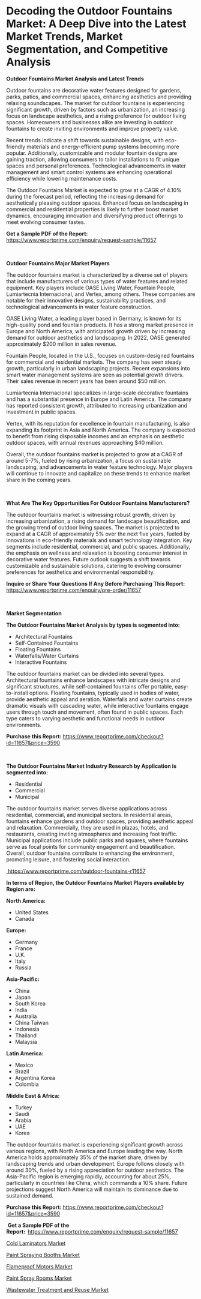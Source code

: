 <p><h1>Decoding the Outdoor Fountains Market: A Deep Dive into the Latest Market Trends, Market Segmentation, and Competitive Analysis</h1></p><p><strong>Outdoor Fountains Market Analysis and Latest Trends</strong></p>
<p><p>Outdoor fountains are decorative water features designed for gardens, parks, patios, and commercial spaces, enhancing aesthetics and providing relaxing soundscapes. The market for outdoor fountains is experiencing significant growth, driven by factors such as urbanization, an increasing focus on landscape aesthetics, and a rising preference for outdoor living spaces. Homeowners and businesses alike are investing in outdoor fountains to create inviting environments and improve property value.</p><p>Recent trends indicate a shift towards sustainable designs, with eco-friendly materials and energy-efficient pump systems becoming more popular. Additionally, customizable and modular fountain designs are gaining traction, allowing consumers to tailor installations to fit unique spaces and personal preferences. Technological advancements in water management and smart control systems are enhancing operational efficiency while lowering maintenance costs.</p><p>The Outdoor Fountains Market is expected to grow at a CAGR of 4.10% during the forecast period, reflecting the increasing demand for aesthetically pleasing outdoor spaces. Enhanced focus on landscaping in commercial and residential properties is likely to further boost market dynamics, encouraging innovation and diversifying product offerings to meet evolving consumer tastes.</p></p>
<p><strong>Get a Sample PDF of the Report:&nbsp;</strong> <a href="https://www.reportprime.com/enquiry/request-sample/11657?utm_campaign=1837&utm_medium=2&utm_source=Github&utm_content=ia&utm_term=02122024&utm_id=outdoor-fountains">https://www.reportprime.com/enquiry/request-sample/11657</a></p>
<p>&nbsp;</p>
<p><strong>Outdoor Fountains Major Market Players</strong></p>
<p><p>The outdoor fountains market is characterized by a diverse set of players that include manufacturers of various types of water features and related equipment. Key players include OASE Living Water, Fountain People, Lumiartecnia Internacional, and Vertex, among others. These companies are notable for their innovative designs, sustainability practices, and technological advancements in water feature construction.</p><p>OASE Living Water, a leading player based in Germany, is known for its high-quality pond and fountain products. It has a strong market presence in Europe and North America, with anticipated growth driven by increasing demand for outdoor aesthetics and landscaping. In 2022, OASE generated approximately $200 million in sales revenue.</p><p>Fountain People, located in the U.S., focuses on custom-designed fountains for commercial and residential markets. The company has seen steady growth, particularly in urban landscaping projects. Recent expansions into smart water management systems are seen as potential growth drivers. Their sales revenue in recent years has been around $50 million.</p><p>Lumiartecnia Internacional specializes in large-scale decorative fountains and has a substantial presence in Europe and Latin America. The company has reported consistent growth, attributed to increasing urbanization and investment in public spaces.</p><p>Vertex, with its reputation for excellence in fountain manufacturing, is also expanding its footprint in Asia and North America. The company is expected to benefit from rising disposable incomes and an emphasis on aesthetic outdoor spaces, with annual revenues approaching $40 million.</p><p>Overall, the outdoor fountains market is projected to grow at a CAGR of around 5-7%, fueled by rising urbanization, a focus on sustainable landscaping, and advancements in water feature technology. Major players will continue to innovate and capitalize on these trends to enhance market share in the coming years.</p></p>
<p>&nbsp;</p>
<p><strong>What Are The Key Opportunities For Outdoor Fountains Manufacturers?</strong></p>
<p><p>The outdoor fountains market is witnessing robust growth, driven by increasing urbanization, a rising demand for landscape beautification, and the growing trend of outdoor living spaces. The market is projected to expand at a CAGR of approximately 5% over the next five years, fueled by innovations in eco-friendly materials and smart technology integration. Key segments include residential, commercial, and public spaces. Additionally, the emphasis on wellness and relaxation is boosting consumer interest in decorative water features. Future outlook suggests a shift towards customizable and sustainable solutions, catering to evolving consumer preferences for aesthetics and environmental responsibility.</p></p>
<p><strong>Inquire or Share Your Questions If Any Before Purchasing This Report:</strong> <a href="https://www.reportprime.com/enquiry/pre-order/11657?utm_campaign=1837&utm_medium=2&utm_source=Github&utm_content=ia&utm_term=02122024&utm_id=outdoor-fountains">https://www.reportprime.com/enquiry/pre-order/11657</a></p>
<p>&nbsp;</p>
<p><strong>Market Segmentation</strong></p>
<p><strong>The Outdoor Fountains Market Analysis by types is segmented into:</strong></p>
<p><ul><li>Architectural Fountains</li><li>Self-Contained Fountains</li><li>Floating Fountains</li><li>Waterfalls/Water Curtains</li><li>Interactive Fountains</li></ul></p>
<p><p>The outdoor fountains market can be divided into several types. Architectural fountains enhance landscapes with intricate designs and significant structures, while self-contained fountains offer portable, easy-to-install options. Floating fountains, typically used in bodies of water, provide aesthetic appeal and aeration. Waterfalls and water curtains create dramatic visuals with cascading water, while interactive fountains engage users through touch and movement, often found in public spaces. Each type caters to varying aesthetic and functional needs in outdoor environments.</p></p>
<p><strong>Purchase this Report:&nbsp;</strong><a href="https://www.reportprime.com/checkout?id=11657&price=3590&utm_campaign=1837&utm_medium=2&utm_source=Github&utm_content=ia&utm_term=02122024&utm_id=outdoor-fountains">https://www.reportprime.com/checkout?id=11657&price=3590</a></p>
<p>&nbsp;</p>
<p><strong>The Outdoor Fountains Market Industry Research by Application is segmented into:</strong></p>
<p><ul><li>Residential</li><li>Commercial</li><li>Municipal</li></ul></p>
<p><p>The outdoor fountains market serves diverse applications across residential, commercial, and municipal sectors. In residential areas, fountains enhance gardens and outdoor spaces, providing aesthetic appeal and relaxation. Commercially, they are used in plazas, hotels, and restaurants, creating inviting atmospheres and increasing foot traffic. Municipal applications include public parks and squares, where fountains serve as focal points for community engagement and beautification. Overall, outdoor fountains contribute to enhancing the environment, promoting leisure, and fostering social interaction.</p></p>
<p><a href="https://www.reportprime.com/outdoor-fountains-r11657?utm_campaign=1837&utm_medium=2&utm_source=Github&utm_content=ia&utm_term=02122024&utm_id=outdoor-fountains">&nbsp;https://www.reportprime.com/outdoor-fountains-r11657</a></p>
<p><strong>In terms of Region, the Outdoor Fountains Market Players available by Region are:</strong></p>
<p>
    <p> <strong> North America: </strong>
        <ul>
            <li>United States</li>
            <li>Canada</li>
        </ul>
        </p> 
    <p> <strong> Europe: </strong>
        <ul>
            <li>Germany</li>
            <li>France</li>
            <li>U.K.</li>
            <li>Italy</li>
            <li>Russia</li>
        </ul>
        </p> 
    <p> <strong> Asia-Pacific: </strong>
        <ul>
            <li>China</li>
            <li>Japan</li>
            <li>South Korea</li>
            <li>India</li>
            <li>Australia</li>
            <li>China Taiwan</li>
            <li>Indonesia</li>
            <li>Thailand</li>
            <li>Malaysia</li>
        </ul>
        </p> 
    <p> <strong> Latin America: </strong>
        <ul>
            <li>Mexico</li>
            <li>Brazil</li>
            <li>Argentina Korea</li>
            <li>Colombia</li>
        </ul>
        </p> 
    <p> <strong> Middle East & Africa: </strong>
        <ul>
            <li>Turkey</li>
            <li>Saudi</li>
            <li>Arabia</li>
            <li>UAE</li>
            <li>Korea</li>
        </ul>
    </p>
    </p>
<p><p>The outdoor fountains market is experiencing significant growth across various regions, with North America and Europe leading the way. North America holds approximately 35% of the market share, driven by landscaping trends and urban development. Europe follows closely with around 30%, fueled by a rising appreciation for outdoor aesthetics. The Asia-Pacific region is emerging rapidly, accounting for about 25%, particularly in countries like China, which commands a 10% share. Future projections suggest North America will maintain its dominance due to sustained demand.</p></p>
<p><strong>Purchase this Report: </strong><a href="https://www.reportprime.com/checkout?id=11657&price=3590&utm_campaign=1837&utm_medium=2&utm_source=Github&utm_content=ia&utm_term=02122024&utm_id=outdoor-fountains">https://www.reportprime.com/checkout?id=11657&price=3590</a></p>
<p>&nbsp;<strong>Get a Sample PDF of the Report:&nbsp;&nbsp;</strong><a href="https://www.reportprime.com/enquiry/request-sample/11657?utm_campaign=1837&utm_medium=2&utm_source=Github&utm_content=ia&utm_term=02122024&utm_id=outdoor-fountains">https://www.reportprime.com/enquiry/request-sample/11657</a></p>
<p><strong></strong></p>
<p><p><a href="https://www.linkedin.com/pulse/top-trends-transforming-cold-laminators-market-2024-2031-z6fxf?utm_campaign=1837&utm_medium=2&utm_source=Github&utm_content=ia&utm_term=02122024&utm_id=outdoor-fountains">Cold Laminators Market</a></p><p><a href="https://issuu.com/reportprime-2/docs/paint-spraying-booths-market-size-2030.pptx?utm_campaign=1837&utm_medium=2&utm_source=Github&utm_content=ia&utm_term=02122024&utm_id=outdoor-fountains">Paint Spraying Booths Market</a></p><p><a href="https://www.linkedin.com/pulse/industry-analysis-competitive-strategies-flameproof-motors-market-4fj8f?utm_campaign=1837&utm_medium=2&utm_source=Github&utm_content=ia&utm_term=02122024&utm_id=outdoor-fountains">Flameproof Motors Market</a></p><p><a href="https://issuu.com/reportprime-2/docs/paint-spray-rooms-market-size-2030.pptx?utm_campaign=1837&utm_medium=2&utm_source=Github&utm_content=ia&utm_term=02122024&utm_id=outdoor-fountains">Paint Spray Rooms Market</a></p><p><a href="https://www.linkedin.com/pulse/wastewater-treatment-reuse-industry-forecast-report-key-demographics-mumkf?utm_campaign=1837&utm_medium=2&utm_source=Github&utm_content=ia&utm_term=02122024&utm_id=outdoor-fountains">Wastewater Treatment and Reuse Market</a></p></p>